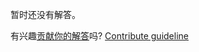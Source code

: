 
暂时还没有解答。

有兴趣[贡献你的解答](https://github.com/BFEdev/BFE.dev-solutions/blob/main/typescript/implement-firstitem-t_zh.md)吗? [Contribute guideline](https://github.com/BFEdev/BFE.dev-solutions#how-to-contribute)
